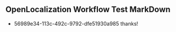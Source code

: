 ## OpenLocalization Workflow Test MarkDown
* 56989e34-113c-492c-9792-dfe51930a985 thanks!

<!--HONumber=Jul16_HO4-->


